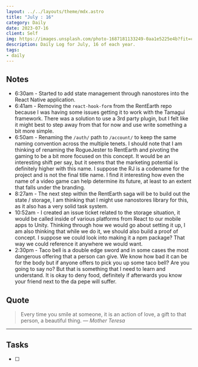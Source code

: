 ```yaml
---
layout: ../../layouts/theme/mdx.astro
title: "July : 16"
category: Daily
date: 2023-07-16
client: Self
img: https://images.unsplash.com/photo-1687181133249-0aa1e5225e4b?fit=crop&q=85&w=1400&h=700
description: Daily Log for July, 16 of each year.
tags:
- daily
---
```


## Notes

- 6:30am - Started to add state management through nanostores into the React Native application. 
- 6:41am - Removing the `react-hook-form` from the RentEarth repo because I was having some issues getting it to work with the Tamagui framework. There was a solution to use a 3rd party plugin, but I felt like it might best to step away from that for now and use write something a bit more simple. 
- 6:50am - Renaming the `/auth/` path to `/account/` to keep the same naming convention across the multiple tenets. I should note that I am thinking of renaming the RogueJester to RentEarth and pivoting the gaming to be a bit more focused on this concept. It would be an interesting shift per say, but it seems that the marketing potential is definitely higher with this name. I suppose the RJ is a codename for the project and is not the final title name. I find it interesting how even the name of a video game can help determine its future, at least to an extent that falls under the branding. 
- 8:27am - The next step within the RentEarth saga will be to build out the state / storage, I am thinking that I might use nanostores library for this, as it also has a very solid task system. 
- 10:52am - I created an issue ticket related to the storage situation, it would be called inside of various platforms from React to our mobile apps to Unity. Thinking through how we would go about setting it up, I am also thinking that while we do it, we should also build a proof of concept. I suppose we could look into making it a npm package? That way we could reference it anywhere we would want. 
- 2:30pm - Taco bell is a double edge sword and in some cases the most dangerous offering that a person can give. We know how bad it can be for the body but if anyone offers to pick you up some taco bell? Are you going to say no? But that is something that I need to learn and understand. It is okay to deny food, definitely if afterwards you know your friend next to the da pepe will suffer. 

## Quote

> Every time you smile at someone, it is an action of love, a gift to that person, a beautiful thing.
> — <cite>Mother Teresa</cite>

---

## Tasks

- [ ]